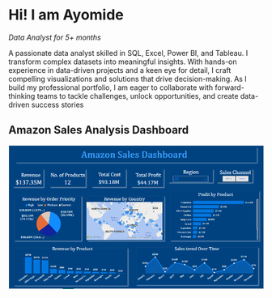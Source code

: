 # Hi! I am Ayomide
*Data Analyst for 5+ months*

A passionate data analyst skilled in SQL, Excel, Power BI, and Tableau. I transform complex datasets into meaningful insights. With hands-on experience in data-driven projects and a keen eye for detail, I craft compelling visualizations and solutions that drive decision-making. 
As I build my professional portfolio, I am eager to collaborate with forward-thinking teams to tackle challenges, unlock opportunities, and create data-driven success stories


## Amazon Sales Analysis Dashboard
![sales analysis](https://github.com/AyomideOkoya/ayomide-s-portfolio/blob/ad419fbec3611f7e8f2e7d08529b6b26d7f9355b/Amazon%20Sales%20Dashboard.png)

